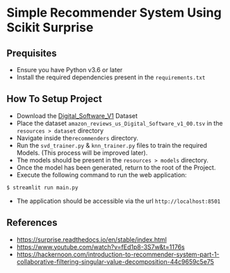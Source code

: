 # Simple Recommender System Using Scikit Surprise

## Prequisites
- Ensure you have Python v3.6 or later
- Install the required dependencies present in the `requirements.txt`

## How To Setup Project
- Download the [Digital_Software_V1](https://s3.amazonaws.com/amazon-reviews-pds/tsv/amazon_reviews_us_Digital_Software_v1_00.tsv.gz) Dataset
- Place the dataset `amazon_reviews_us_Digital_Software_v1_00.tsv` in the `resources > dataset` directory
- Navigate inside the`recommenders` directory.
- Run the `svd_trainer.py` & `knn_trainer.py` files to train the required Models. (This process will be improved later).
- The models should be present in the `resources > models` directory.
- Once the model has been generated, return to the root of the Project.
- Execute the following command to run the web application:
```bash
$ streamlit run main.py 
```
- The application should be accessible via the url `http://localhost:8501`

## References
- https://surprise.readthedocs.io/en/stable/index.html
- https://www.youtube.com/watch?v=fEd1p8-3S7w&t=1176s
- https://hackernoon.com/introduction-to-recommender-system-part-1-collaborative-filtering-singular-value-decomposition-44c9659c5e75